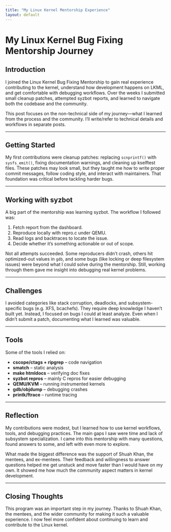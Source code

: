 ```yaml
---
title: "My Linux Kernel Mentorship Experience"
layout: default
---
```


# My Linux Kernel Bug Fixing Mentorship Journey

## Introduction

I joined the Linux Kernel Bug Fixing Mentorship to gain real experience contributing to the kernel, understand how development happens on LKML, and get comfortable with debugging workflows. Over the weeks I submitted small cleanup patches, attempted syzbot reports, and learned to navigate both the codebase and the community.

This post focuses on the non-technical side of my journey—what I learned from the process and the community. I’ll write/refer to technical details and workflows in separate posts.

---

## Getting Started

My first contributions were cleanup patches: replacing `scnprintf()` with `sysfs_emit()`, fixing documentation warnings, and cleaning up kselftest files. These patches may look small, but they taught me how to write proper commit messages, follow coding style, and interact with maintainers. That foundation was critical before tackling harder bugs.

---

## Working with syzbot

A big part of the mentorship was learning syzbot. The workflow I followed was:

1. Fetch report from the dashboard.
2. Reproduce locally with repro.c under QEMU.
3. Read logs and backtraces to locate the issue.
4. Decide whether it’s something actionable or out of scope.

Not all attempts succeeded. Some reproducers didn’t crash, others hit optimized-out values in `gdb`, and some bugs (like locking or deep filesystem issues) were beyond what I could solve during the mentorship. Still, working through them gave me insight into debugging real kernel problems.

---

## Challenges

I avoided categories like stack corruption, deadlocks, and subsystem-specific bugs (e.g. XFS, bcachefs). They require deep knowledge I haven’t built yet. Instead, I focused on bugs I could at least analyze. Even when I didn’t submit a patch, documenting what I learned was valuable.

---

## Tools

Some of the tools I relied on:

- **cscope/ctags + ripgrep** – code navigation
- **smatch** – static analysis
- **make htmldocs** – verifying doc fixes
- **syzbot repros** – mainly C repros for easier debugging
- **QEMU/KVM** – running instrumented kernels
- **gdb/objdump** – debugging crashes
- **printk/ftrace** – runtime tracing

---

## Reflection

My contributions were modest, but I learned how to use kernel workflows, tools, and debugging practices. The main gaps I saw were time and lack of subsystem specialization. I came into this mentorship with many questions, found answers to some, and left with even more to explore.

What made the biggest difference was the support of Shuah Khan, the mentees, and ex-mentees. Their feedback and willingness to answer questions helped me get unstuck and move faster than I would have on my own. It showed me how much the community aspect matters in kernel development.

---

## Closing Thoughts

This program was an important step in my journey. Thanks to Shuah Khan, the mentees, and the wider community for making it such a valuable experience. I now feel more confident about continuing to learn and contribute to the Linux kernel.

